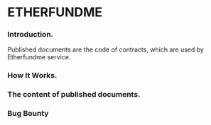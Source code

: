 # ETHERFUNDME

### Introduction.                             

Published documents are the code of contracts, which are used by Etherfundme service. 


### How It Works.

### The content of published documents.

### Bug Bounty
